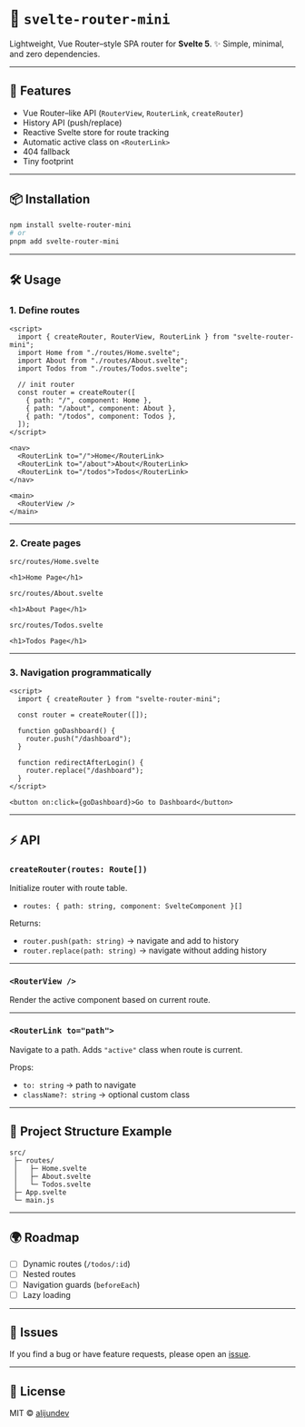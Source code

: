 # 📘 `svelte-router-mini`

Lightweight, Vue Router–style SPA router for **Svelte 5**.
✨ Simple, minimal, and zero dependencies.

---

## 🚀 Features

* Vue Router–like API (`RouterView`, `RouterLink`, `createRouter`)
* History API (push/replace)
* Reactive Svelte store for route tracking
* Automatic active class on `<RouterLink>`
* 404 fallback
* Tiny footprint

---

## 📦 Installation

```bash
npm install svelte-router-mini
# or
pnpm add svelte-router-mini
```

---

## 🛠️ Usage

### 1. Define routes

```svelte
<script>
  import { createRouter, RouterView, RouterLink } from "svelte-router-mini";
  import Home from "./routes/Home.svelte";
  import About from "./routes/About.svelte";
  import Todos from "./routes/Todos.svelte";

  // init router
  const router = createRouter([
    { path: "/", component: Home },
    { path: "/about", component: About },
    { path: "/todos", component: Todos },
  ]);
</script>

<nav>
  <RouterLink to="/">Home</RouterLink>
  <RouterLink to="/about">About</RouterLink>
  <RouterLink to="/todos">Todos</RouterLink>
</nav>

<main>
  <RouterView />
</main>
```

---

### 2. Create pages

`src/routes/Home.svelte`

```svelte
<h1>Home Page</h1>
```

`src/routes/About.svelte`

```svelte
<h1>About Page</h1>
```

`src/routes/Todos.svelte`

```svelte
<h1>Todos Page</h1>
```

---

### 3. Navigation programmatically

```svelte
<script>
  import { createRouter } from "svelte-router-mini";

  const router = createRouter([]);

  function goDashboard() {
    router.push("/dashboard");
  }

  function redirectAfterLogin() {
    router.replace("/dashboard");
  }
</script>

<button on:click={goDashboard}>Go to Dashboard</button>
```

---

## ⚡ API

### `createRouter(routes: Route[])`

Initialize router with route table.

* `routes: { path: string, component: SvelteComponent }[]`

Returns:

* `router.push(path: string)` → navigate and add to history
* `router.replace(path: string)` → navigate without adding history

---

### `<RouterView />`

Render the active component based on current route.

---

### `<RouterLink to="path">`

Navigate to a path. Adds `"active"` class when route is current.

Props:

* `to: string` → path to navigate
* `className?: string` → optional custom class

---

## 📂 Project Structure Example

```
src/
 ├─ routes/
 │   ├─ Home.svelte
 │   ├─ About.svelte
 │   └─ Todos.svelte
 ├─ App.svelte
 └─ main.js
```

---

## 🌍 Roadmap

* [ ] Dynamic routes (`/todos/:id`)
* [ ] Nested routes
* [ ] Navigation guards (`beforeEach`)
* [ ] Lazy loading

---

## 🐞 Issues

If you find a bug or have feature requests, please open an [issue](https://github.com/alijundev/svelte-router-mini/issues).

---

## 📄 License

MIT © [alijundev](https://github.com/alijundev)
